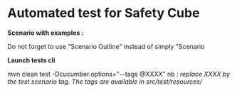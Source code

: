 # Automated test for Safety Cube

**Scenario with examples :**

Do not forget to use "Scenario Outline" instead of simply "Scenario

**Launch tests cli**

mvn clean test -Dcucumber.options="--tags @XXXX" 
nb : *replace XXXX by the test scenario tag. The tags are available in src/test/resources/*